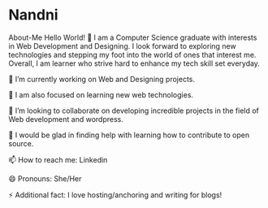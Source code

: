 # Nandni
About-Me
Hello World! 👋
I am a  Computer Science graduate with interests in Web Development and Designing. I look forward to exploring new technologies and stepping my foot into the world of ones that interest me. Overall, I am learner who strive hard to enhance my tech skill set everyday.

🔭 I’m currently working on Web and Designing projects.

🌱 I am also focused on learning new web technologies.

👯 I’m looking to collaborate on developing incredible projects in the field of Web development and wordpress.

🤔 I would be glad in finding help with learning how to contribute to open source.

📫 How to reach me:  Linkedin

😄 Pronouns: She/Her

⚡ Additional fact: I love hosting/anchoring and writing for blogs!
